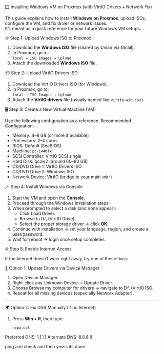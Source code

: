 🪟 Installing Windows VM on Proxmox (with VirtIO Drivers + Network Fix)

This guide explains how to install **Windows on Proxmox**, upload ISOs, configure the VM, and fix driver or network issues.  
It’s meant as a quick reference for your future Windows VM setups.

⚙️ Step 1: Upload Windows ISO to Proxmox

1. Download the **Windows ISO** file (shared by Umair via Gmail).  
2. In Proxmox, go to:  
   `local → ISO Images → Upload`  
3. Attach the downloaded **Windows ISO** file.

📦 Step 2: Upload VirtIO Drivers ISO

1. Download the VirtIO Drivers ISO (for Windows).  
2. In Proxmox, go to:  
   `local → ISO Images → Upload`
3. Attach the **VirtIO drivers** file (usually named like `virtio-win.iso`).


🖥️ Step 3: Create a New Virtual Machine (VM)

Use the following configuration as a reference:
Recommended Configuration:
- Memory: 4–8 GB (or more if available)  
- Processors: 2–4 cores  
- BIOS: Default (SeaBIOS)  
- Machine: `pc-i440fx`  
- SCSI Controller: VirtIO SCSI single  
- Hard Disk: qcow2 (around 60–80 GB)  
- CD/DVD Drive 1: VirtIO Drivers ISO  
- CD/DVD Drive 2: Windows ISO  
- Network Device: VirtIO (bridge to your main `vmbr`)


 🪄 Step 4: Install Windows via Console

1. Start the VM and open the **Console**.  
2. Proceed through the Windows installation steps.  
3. When prompted to select a disk (and none appear):  
   - Click Load Driver.  
   - Browse to D:\ (VirtIO Drive).  
   - Select the proper storage driver → click **OK**.  
4. Continue with installation → set your language, region, and create a user/password.  
5. Wait for reboot → login once setup completes.

🌐 Step 5: Enable Internet Access

If the Internet doesn’t work right away, try one of these fixes:

🧩 Option 1: Update Drivers via Device Manager

1. Open Device Manager.  
2. Right-click any Unknown Device → Update Driver.  
3. Choose Browse my computer for drivers → navigate to D:\ (VirtIO ISO.  
4. Repeat for all missing devices (especially Network Adapter).
---

🌍 Option 2: Fix DNS Manually (if no Internet)

1. Press **Win + R**, then type:
   ```bash
   ncpa.cpl
Preferred DNS: 1.1.1.1
Alternate DNS: 8.8.8.8

ping and check and then yesss its done
